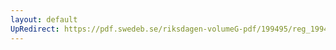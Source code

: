 ```yaml
---
layout: default
UpRedirect: https://pdf.swedeb.se/riksdagen-volumeG-pdf/199495/reg_199495/reg_199495_0073.pdf
---
```

